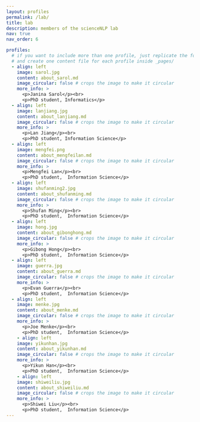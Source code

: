 ```yaml
---
layout: profiles
permalink: /lab/
title: lab
description: members of the scienceNLP lab
nav: true
nav_order: 6

profiles:
  # if you want to include more than one profile, just replicate the following block
  # and create one content file for each profile inside _pages/
  - align: left
    image: sarol.jpg
    content: about_sarol.md
    image_circular: false # crops the image to make it circular
    more_info: >
      <p>Janina Sarol</p><br>
      <p>PhD student, Informatics</p>
  - align: left
    image: lanjiang.jpg
    content: about_lanjiang.md
    image_circular: false # crops the image to make it circular
    more_info: >
      <p>Lan Jiang</p><br>
      <p>PhD student, Information Science</p>
  - align: left
    image: mengfei.png
    content: about_mengfeilan.md
    image_circular: false # crops the image to make it circular
    more_info: >
      <p>Mengfei Lan</p><br>
      <p>PhD student,  Information Science</p>
  - align: left
    image: shufanming2.jpg
    content: about_shufanming.md
    image_circular: false # crops the image to make it circular
    more_info: >
      <p>Shufan Ming</p><br>
      <p>PhD student,  Information Science</p>
  - align: left
    image: hong.jpg
    content: about_gibonghong.md
    image_circular: false # crops the image to make it circular
    more_info: >
      <p>Gibong Hong</p><br>
      <p>PhD student,  Information Science</p>
  - align: left
    image: guerra.jpg
    content: about_guerra.md
    image_circular: false # crops the image to make it circular
    more_info: >
      <p>Evan Guerra</p><br>
      <p>PhD student,  Information Science</p>
  - align: left
    image: menke.jpg
    content: about_menke.md
    image_circular: false # crops the image to make it circular
    more_info: >
      <p>Joe Menke</p><br>
      <p>PhD student,  Information Science</p>
    - align: left
    image: yikunhan.jpg
    content: about_yikunhan.md
    image_circular: false # crops the image to make it circular
    more_info: >
      <p>Yikun Han</p><br>
      <p>PhD student,  Information Science</p>
    - align: left
    image: shiweiliu.jpg
    content: about_shiweiliu.md
    image_circular: false # crops the image to make it circular
    more_info: >
      <p>Shiwei Liu</p><br>
      <p>PhD student,  Information Science</p>
---
```

